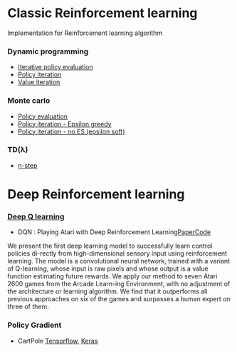 # Classic Reinforcement learning

Implementation for Reinforcement learning algorithm


### Dynamic programming
- [Iterative policy evaluation](classic_reinforcement_learning/iterative_policy_evaluation.py)
- [Policy iteration](classic_reinforcement_learning/policy_iteration.py)
- [Value iteration](classic_reinforcement_learning/value_iteration.py)

### Monte carlo
- [Policy evaluation](classic_reinforcement_learning/monte_carlo.py)
- [Policy iteration - Epsilon greedy](classic_reinforcement_learning/monte_carlo_es.py)
- [Policy iteration - no ES (epsilon soft)](classic_reinforcement_learning/monte_carlo_no_es.py)

### TD(λ)
- [n-step](td_lambda/n_step.py)

# Deep Reinforcement learning

### [Deep Q learning](q_learning)
- DQN : Playing Atari with Deep Reinforcement Learning[Paper](https://arxiv.org/abs/1312.5602)[Code](q_learning/1.dqn.py)

We present the first deep learning model to successfully learn control policies di-rectly from high-dimensional sensory input using reinforcement learning. The model is a convolutional neural network, trained with a variant of Q-learning, whose input is raw pixels and whose output is a value function estimating future rewards. We apply our method to seven Atari 2600 games from the Arcade Learn-ing Environment, with no adjustment of the architecture or learning algorithm. We find that it outperforms all previous approaches on six of the games and surpasses a human expert on three of them.


### Policy Gradient
- CartPole [Tensorflow](policy_gradient/policy_gradient_tf.py), [Keras](policy_gradient/cart-pole%20keras.py)
